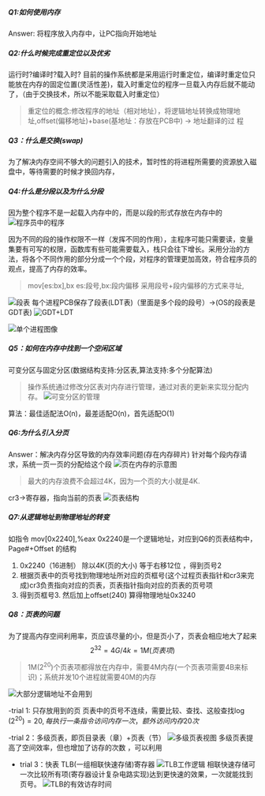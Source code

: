 #### 

##### Q1:如何使用内存
Answer: 将程序放入内存中，让PC指向开始地址

##### Q2:什么时候完成重定位以及优劣
运行时?编译时?载入时? 目前的操作系统都是采用运行时重定位，编译时重定位只能放在内存的固定位置(灵活性差)，载入时重定位的程序一旦载入内存后就不能动了，（由于交换技术，所以不能采取载入时重定位）

> 重定位的概念:修改程序的地址（相对地址），将逻辑地址转换成物理地址,offset(偏移地址)+base(基地址：存放在PCB中) -> 地址翻译的过
程 

##### Q3：什么是交换(swap)
 为了解决内存空间不够大的问题引入的技术，暂时性的将进程所需要的资源放入磁盘中，等待需要的时候才换回内存，


##### Q4:什么是分段以及为什么分段
因为整个程序不是一起载入内存中的，而是以段的形式存放在内存中的
![程序员中的程序](https://cdn.jsdelivr.net/gh/Deniffer/PicBed/images/20200823094538.png)

因为不同的段的操作权限不一样（发挥不同的作用），主程序可能只需要读，变量集要有可写的权限，函数库有些可能需要载入，栈只会往下增长。采用分治的方法，将各个不同作用的部分分成一个个段，对程序的管理更加高效，符合程序员的观点，提高了内存的效率。
> mov[es:bx],bx es:段号,bx:段内偏移 采用段号+段内偏移的方式来寻址, 

![段表](https://cdn.jsdelivr.net/gh/Deniffer/PicBed/images/20200823101127.png)
每个进程PCB保存了段表(LDT表)（里面是多个段的段号）->(OS的段表是GDT表)
![GDT+LDT](https://cdn.jsdelivr.net/gh/Deniffer/PicBed/images/20200823101940.png)

![单个进程图像](https://cdn.jsdelivr.net/gh/Deniffer/PicBed/images/new_compressed.jpg)

##### Q5：如何在内存中找到一个空闲区域
可变分区与固定分区(数据结构支持:分区表,算法支持:多个分配算法)
> 操作系统通过修改分区表对内存进行管理，通过对表的更新来实现分配内存。
![可变分区的管理](https://cdn.jsdelivr.net/gh/Deniffer/PicBed/images/20200823140353.png)

算法：最佳适配法O(n)，最差适配O(n)，首先适配O(1)

##### Q6:为什么引入分页
Answer：解决内存分区导致的内存效率问题(存在内存碎片)
针对每个段内存请求，系统一页一页的分配给这个段
![页在内存的示意图](https://cdn.jsdelivr.net/gh/Deniffer/PicBed/images/20200823141909.png)
> 最大的内存浪费不会超过4K，因为一个页的大小就是4K.

cr3->寄存器，指向当前的页表
![页表结构](https://cdn.jsdelivr.net/gh/Deniffer/PicBed/images/20200823142604.png)

##### Q7:从逻辑地址到物理地址的转变
如指令 mov[0x2240],%eax 0x2240是一个逻辑地址，对应到Q6的页表结构中，Page#+Offset 的结构
1. 0x2240（16进制） 除以4K(页的大小) 等于右移12位 ，得到页号2
2. 根据页表中的页号找到物理地址所对应的页框号(这个过程页表指针和cr3来完成)cr3负责指向对应的页表，页表指针指向对应的页表的页号项 
3. 得到页框号3. 然后加上offset(240) 算得物理地址0x3240

##### Q8：页表的问题
为了提高内存空间利用率，页应该尽量的小，但是页小了，页表会相应地大了起来
$$ 2^{32}=4G/4k=1M (页表项)$$
> 1M($2^{20}$)个页表项都得放在内存中，需要4M内存(一个页表项需要4B来标识)；系统并发10个进程就需要40M的内存

![大部分逻辑地址不会用到](https://deniffer-picbed.oss-cn-shenzhen.aliyuncs.com/img/20200823153638.png)

-trial 1: 只存放用到的页
页表中的页号不连续，需要比较、查找、这般查找$\log (2^{20})=20,每执行一条指令访问内存一次，额外访问内存20次$

-trial 2：多级页表，即页目录表（章）+页表（节）
![多级页表视图](https://deniffer-picbed.oss-cn-shenzhen.aliyuncs.com/img/20200823155325.png)
多级页表提高了空间效率，但也增加了访存的次数 ，可以利用

- trial 3：快表   TLB(一组相联快速存储)寄存器 
![TLB工作逻辑](https://deniffer-picbed.oss-cn-shenzhen.aliyuncs.com/img/20200823165621.png)
相联快速存储可一次比较所有项(寄存器设计复杂电路实现)达到更快速的效果，一次就能找到页号。
![TLB的有效访存时间](https://deniffer-picbed.oss-cn-shenzhen.aliyuncs.com/img/20200823170111.png)